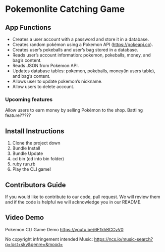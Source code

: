 # Pokemonlite Catching Game

## App Functions

- Creates a user account with a password and store it in a database.
- Creates random pokémon using a Pokemon API (https://pokeapi.co).
- Creates user’s pokeballs and user’s bag stored in a database.
- Reads user’s account information: pokemon, pokeballs, money, and bag’s content.
- Reads JSON from Pokemon API.
- Updates database tables: pokemon, pokeballs, money(in users table), and bag’s content.
- Allows user to update pokemon’s nickname.
- Allow users to delete account.	

### Upcoming features

Allow users to earn money by selling Pokémon to the shop.
Battling feature?????

## Install Instructions

1. Clone the project down
2. Bundle Install
3. Bundle Update
4. cd bin (cd into bin folder)
5. ruby run.rb
6. Play the CLI game!

## Contributors Guide

If you would like to contribute to our code, pull request. We will review them and if the code is helpful we will acknowledge you in our README.

## Video Demo
Pokemon CLI Game Demo
https://youtu.be/6F1khBCCyV0

No copyright infringement intended
Music: https://ncs.io/music-search?q=lost+sky&genre=&mood=


